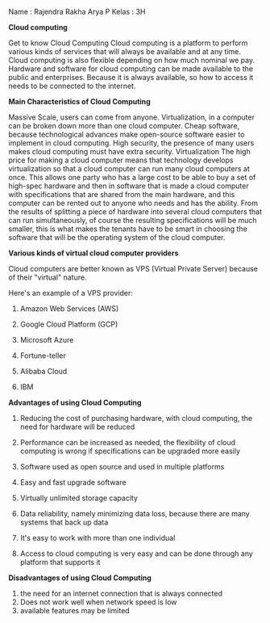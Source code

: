 Name  : Rajendra Rakha Arya P
Kelas : 3H

**Cloud computing**

Get to know Cloud Computing
Cloud computing is a platform to perform various kinds of services that will always be available and at any time. Cloud computing is also flexible depending on how much nominal we pay. Hardware and software for cloud computing can be made available to the public and enterprises. Because it is always available, so how to access it needs to be connected to the internet.

**Main Characteristics of Cloud Computing**

Massive Scale, users can come from anyone.
Virtualization, in a computer can be broken down more than one cloud computer.
Cheap software, because technological advances make open-source software easier to implement in cloud computing.
High security, the presence of many users makes cloud computing must have extra security.
Virtualization
The high price for making a cloud computer means that technology develops virtualization so that a cloud computer can run many cloud computers at once. This allows one party who has a large cost to be able to buy a set of high-spec hardware and then in software that is made a cloud computer with specifications that are shared from the main hardware, and this computer can be rented out to anyone who needs and has the ability. From the results of splitting a piece of hardware into several cloud computers that can run simultaneously, of course the resulting specifications will be much smaller, this is what makes the tenants have to be smart in choosing the software that will be the operating system of the cloud computer.

**Various kinds of virtual cloud computer providers**

Cloud computers are better known as VPS (Virtual Private Server) because of their "virtual" nature.

Here's an example of a VPS provider:

1. Amazon Web Services (AWS)

2. Google Cloud Platform (GCP)

3. Microsoft Azure

4. Fortune-teller

5. Alibaba Cloud

6. IBM

**Advantages of using Cloud Computing**

1. Reducing the cost of purchasing hardware, with cloud computing, the need for hardware will be reduced

2. Performance can be increased as needed, the flexibility of cloud computing is wrong if specifications can be upgraded more easily

3. Software used as open source and used in multiple platforms

4. Easy and fast upgrade software

5. Virtually unlimited storage capacity
6. Data reliability, namely minimizing data loss, because there are many systems that back up data
7. It's easy to work with more than one individual
8. Access to cloud computing is very easy and can be done through any platform that supports it

**Disadvantages of using Cloud Computing**

1. the need for an internet connection that is always connected
2. Does not work well when network speed is low
3. available features may be limited
